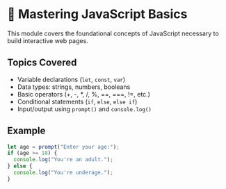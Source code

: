 # 🎯 Mastering JavaScript Basics

This module covers the foundational concepts of JavaScript necessary to build interactive web pages.

## Topics Covered
- Variable declarations (`let`, `const`, `var`)
- Data types: strings, numbers, booleans
- Basic operators (+, -, *, /, %, ==, ===, !=, etc.)
- Conditional statements (`if`, `else`, `else if`)
- Input/output using `prompt()` and `console.log()`

## Example
```javascript
let age = prompt("Enter your age:");
if (age >= 18) {
  console.log("You're an adult.");
} else {
  console.log("You're underage.");
}
